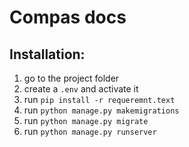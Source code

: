# Compas docs

## Installation:

1. go to the project folder
2. create a `.env` and activate it
3. run `pip install -r requeremnt.text` 
4. run `python manage.py makemigrations`
5. run `python manage.py migrate`
6. run `python manage.py runserver`

